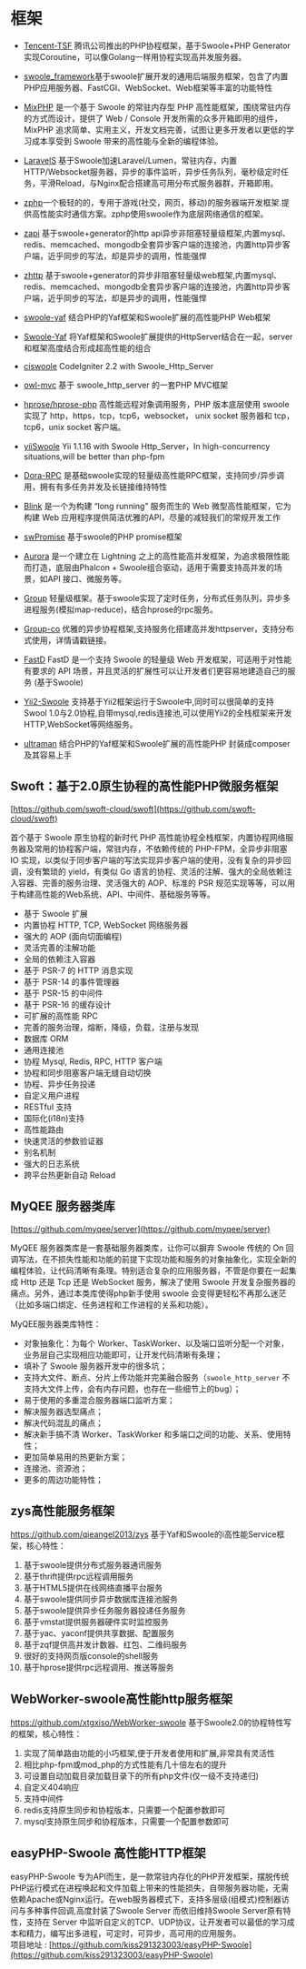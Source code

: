 # 框架

* [Tencent-TSF](https://github.com/tencent-php/tsf) 腾讯公司推出的PHP协程框架，基于Swoole+PHP Generator实现Coroutine，可以像Golang一样用协程实现高并发服务器。
* [swoole_framework](https://github.com/matyhtf/swoole_framework)基于swoole扩展开发的通用后端服务框架，包含了内置PHP应用服务器、FastCGI、WebSocket、Web框架等丰富的功能特性
* [MixPHP](http://www.mixphp.cn/) 是一个基于 Swoole 的常驻内存型 PHP 高性能框架，围绕常驻内存的方式而设计，提供了 Web / Console 开发所需的众多开箱即用的组件，MixPHP 追求简单、实用主义，开发文档完善，试图让更多开发者以更低的学习成本享受到 Swoole 带来的高性能与全新的编程体验。
* [LaravelS](https://github.com/hhxsv5/laravel-s) 基于Swoole加速Laravel/Lumen，常驻内存，内置HTTP/Websocket服务器，异步的事件监听，异步任务队列，毫秒级定时任务，平滑Reload，与Nginx配合搭建高可用分布式服务器群，开箱即用。
* [zphp](https://github.com/shenzhe/zphp)一个极轻的的，专用于游戏(社交，网页，移动)的服务器端开发框架.提供高性能实时通信方案。zphp使用swoole作为底层网络通信的框架。
* [zapi](https://github.com/keaixiaou/zapi) 基于swoole+generator的http api异步非阻塞轻量级框架,内置mysql、redis、memcached、mongodb全套异步客户端的连接池，内置http异步客户端，近乎同步的写法，却是异步的调用，性能强悍
* [zhttp](https://github.com/keaixiaou/zhttp) 基于swoole+generator的异步非阻塞轻量级web框架,内置mysql、redis、memcached、mongodb全套异步客户端的连接池，内置http异步客户端，近乎同步的写法，却是异步的调用，性能强悍
* [swoole-yaf](https://github.com/LinkedDestiny/swoole-yaf) 结合PHP的Yaf框架和Swoole扩展的高性能PHP Web框架
* [Swoole-Yaf](https://github.com/wenjun1055/swoole-yaf) 将Yaf框架和Swoole扩展提供的HttpServer结合在一起，server和框架高度结合形成超高性能的组合
* [ciswoole](https://github.com/smalleyes/ciswoole) CodeIgniter 2.2 with Swoole_Http_Server
* [owl-mvc](https://github.com/yeaha/owl-mvc) 基于 swoole_http_server 的一套PHP  MVC框架
* [hprose/hprose-php](https://github.com/hprose/hprose-php) 高性能远程对象调用服务，PHP 版本底层使用 swoole 实现了 http，https，tcp，tcp6，websocket， unix socket 服务器和 tcp，tcp6，unix socket 客户端。
* [yiiSwoole](https://github.com/kcloze/yiiSwoole) Yii 1.1.16 with Swoole Http_Server，In high-concurrency situations,will be better than php-fpm
* [Dora-RPC](https://github.com/xcl3721/Dora-RPC) 是基础swoole实现的轻量级高性能RPC框架，支持同步/异步调用，拥有有多任务并发及长链接维持特性
* [Blink](https://github.com/bixuehujin/blink) 是一个为构建 “long running” 服务而生的 Web 微型高性能框架，它为构建 Web 应用程序提供简洁优雅的API，尽量的减轻我们的常规开发工作
* [swPromise](https://github.com/coooold/swPromise) 基于swoole的PHP promise框架
* [Aurora](https://github.com/zxz054321/aurora) 是一个建立在 Lightning 之上的高性能高并发框架，为追求极限性能而打造，底层由Phalcon + Swoole组合驱动，适用于需要支持高并发的场景，如API 接口、微服务等。
* [Group](https://github.com/fucongcong/Group) 轻量级框架。基于swoole实现了定时任务，分布式任务队列，异步多进程服务(模拟map-reduce)，结合hprose的rpc服务。
* [Group-co](https://github.com/fucongcong/Group-Co) 优雅的异步协程框架,支持服务化搭建高并发httpserver，支持分布式使用，详情请戳链接。
* [FastD](https://github.com/JanHuang/fastD) FastD 是一个支持 Swoole 的轻量级 Web 开发框架，可适用于对性能有要求的 API 场景，并且灵活的扩展性可以让开发者们更容易地建造自己的服务 (基于Swoole)
* [Yii2-Swoole](https://github.com/tsingsun/yii2-swoole) 支持基于Yii2框架运行于Swoole中,同时可以很简单的支持Swool 1.0与2.0协程,自带mysql,redis连接池,可以使用Yii2的全栈框架来开发HTTP,WebSocket等网络服务。

* [ultraman](https://github.com/zoooozz/ultraman) 结合PHP的Yaf框架和Swoole扩展的高性能PHP 封装成composer 及其容易上手


Swoft：基于2.0原生协程的高性能PHP微服务框架
----
[https://github.com/swoft-cloud/swoft](https://github.com/swoft-cloud/swoft)

首个基于 Swoole 原生协程的新时代 PHP 高性能协程全栈框架，内置协程网络服务器及常用的协程客户端，常驻内存，不依赖传统的 PHP-FPM，全异步非阻塞 IO 实现，以类似于同步客户端的写法实现异步客户端的使用，没有复杂的异步回调，没有繁琐的 yield，有类似 Go 语言的协程、灵活的注解、强大的全局依赖注入容器、完善的服务治理、灵活强大的 AOP、标准的 PSR 规范实现等等，可以用于构建高性能的Web系统、API、中间件、基础服务等等。

- 基于 Swoole 扩展
- 内置协程 HTTP, TCP, WebSocket 网络服务器
- 强大的 AOP (面向切面编程)
- 灵活完善的注解功能
- 全局的依赖注入容器
- 基于 PSR-7 的 HTTP 消息实现
- 基于 PSR-14 的事件管理器
- 基于 PSR-15 的中间件
- 基于 PSR-16 的缓存设计
- 可扩展的高性能 RPC
- 完善的服务治理，熔断，降级，负载，注册与发现
- 数据库 ORM
- 通用连接池
- 协程 Mysql, Redis, RPC, HTTP 客户端
- 协程和同步阻塞客户端无缝自动切换
- 协程、异步任务投递
- 自定义用户进程
- RESTful 支持
- 国际化(i18n)支持
- 高性能路由
- 快速灵活的参数验证器
- 别名机制
- 强大的日志系统
- 跨平台热更新自动 Reload


MyQEE 服务器类库
-----

[https://github.com/myqee/server](https://github.com/myqee/server)

MyQEE 服务器类库是一套基础服务器类库，让你可以摒弃 Swoole 传统的 On 回调写法，在不损失性能和功能的前提下实现功能和服务的对象抽象化，实现全新的编程体验，让代码清晰有条理。特别适合复杂的应用服务器，不管是你要在一起集成 Http 还是 Tcp 还是 WebSocket 服务，解决了使用 Swoole 开发复杂服务器的痛点。另外，通过本类库使得php新手使用 swoole 会变得更轻松不再那么迷茫（比如多端口绑定、任务进程和工作进程的关系和功能）。

MyQEE服务器类库特性：

* 对象抽象化：为每个 Worker、TaskWorker、以及端口监听分配一个对象，业务层自己实现相应功能即可，让开发代码清晰有条理；
* 填补了 Swoole 服务器开发中的很多坑；
* 支持大文件、断点、分片上传功能并完美融合服务（`swoole_http_server` 不支持大文件上传，会有内存问题，也存在一些细节上的bug）；
* 易于使用的多重混合服务器端口监听方案；
* 解决服务器选型痛点；
* 解决代码混乱的痛点；
* 解决新手搞不清 Worker、TaskWorker 和多端口之间的功能、关系、使用特性；
* 更加简单易用的热更新方案；
* 连接池、资源池；
* 更多的周边功能特性；




zys高性能服务框架
-----
<https://github.com/qieangel2013/zys> 基于Yaf和Swoole的i高性能Service框架，核心特性：

1. 基于swoole提供分布式服务器通讯服务
2. 基于thrift提供rpc远程调用服务
3. 基于HTML5提供在线网络直播平台服务
4. 基于swoole提供同步异步数据库连接池服务
5. 基于swoole提供异步任务服务器投递任务服务
6. 基于vmstat提供服务器硬件实时监控服务
7. 基于yac、yaconf提供共享数据、配置服务
8. 基于zqf提供高并发计数器、红包、二维码服务
9. 很好的支持网页版console的shell服务
10. 基于hprose提供rpc远程调用、推送等服务

WebWorker-swoole高性能http服务框架
-----
<https://github.com/xtgxiso/WebWorker-swoole> 基于Swoole2.0的协程特性写的框架，核心特性：

1. 实现了简单路由功能的小巧框架,便于开发者使用和扩展,非常具有灵活性
2. 相比php-fpm或mod_php的方式性能有几十倍左右的提升
3. 可设置自动加载目录加载目录下的所有php文件(仅一级不支持递归)
4. 自定义404响应
5. 支持中间件
6. redis支持原生同步和协程版本，只需要一个配置参数即可
7. mysql支持原生同步和协程版本，只需要一个配置参数即可

easyPHP-Swoole 高性能HTTP框架
-----
easyPHP-Swoole 专为API而生，是一款常驻内存化的PHP开发框架，摆脱传统PHP运行模式在进程唤起和文件加载上带来的性能损失，自带服务器功能，无需依赖Apache或Nginx运行。在web服务器模式下，支持多层级(组模式)控制器访问与多种事件回调,高度封装了Swoole Server 而依旧维持Swoole Server原有特性，支持在 Server 中监听自定义的TCP、UDP协议，让开发者可以最低的学习成本和精力，编写出多进程，可定时，可异步，高可用的应用服务。  
项目地址 : [https://github.com/kiss291323003/easyPHP-Swoole](https://github.com/kiss291323003/easyPHP-Swoole)